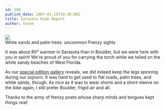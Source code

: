 ```yaml
---
id: 160
publish_date: 2007-01-15T19:39:00Z
title: Sarasota Ride Report
author: Steve
---
```


[![](http://lh4.ggpht.com/_MLtKexEhbk0/Sr_WMc_rzqI/AAAAAAAAAcc/vfJkUdMMicQ/s2400/P2010005.JPG)](http://picasaweb.google.com/icegulch14/SarasotaPostHolidaysVisit)  
White sands and palm trees: uncommon Frenzy sights

It was about 80° warmer in Sarasota than in Boulder, but we were here with you in spirit! We're proud of you for carrying the torch while we toiled on the white sandy beaches of West Florida.

As our [special edition gallery](http://picasaweb.google.com/icegulch14/SarasotaPostHolidaysVisit) reveals, we did indeed keep the legs spinning during our sojourn. It was hard to get used to flat roads, palm trees, and white sands, though. As nice as it was to wear shorts and a short-sleeve on the bike again, I still prefer Boulder, frigid air and all.

Thanks to the army of frenzy poets whose sharp minds and tongues kept things real!
